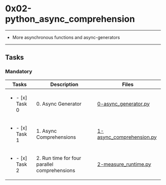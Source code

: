 # 0x02-python_async_comprehension

---

* More asynchronous functions and async-generators

---

## Tasks

### Mandatory

| Tasks | Description | Files |
| ----- | ----- | ----- |
| <ul><li> - [x] Task 0 </li></ul> | 0. Async Generator | [0-async_generator.py](0-async_generator.py) |
| <ul><li> - [x] Task 1 </li></ul> | 1. Async Comprehensions | [1-async_comprehension.py](1-async_comprehension.py) |
| <ul><li> - [x] Task 2 </li></ul> | 2. Run time for four parallel comprehensions | [2-measure_runtime.py](2-measure_runtime.py) |
